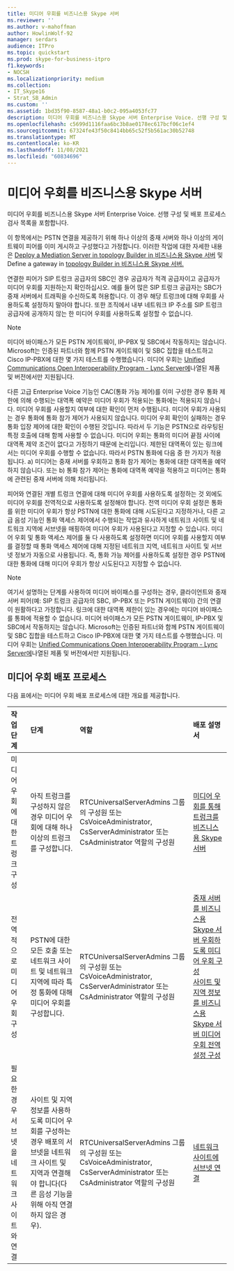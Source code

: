 ```yaml
---
title: 미디어 우회를 비즈니스용 Skype 서버
ms.reviewer: ''
ms.author: v-mahoffman
author: HowlinWolf-92
manager: serdars
audience: ITPro
ms.topic: quickstart
ms.prod: skype-for-business-itpro
f1.keywords:
- NOCSH
ms.localizationpriority: medium
ms.collection:
- IT_Skype16
- Strat_SB_Admin
ms.custom: ''
ms.assetid: 1bd35f90-8587-48a1-b0c2-095a4053fc77
description: 미디어 우회를 비즈니스용 Skype 서버 Enterprise Voice. 선행 구성 및 배포 프로세스 검사 목록을 포함합니다.
ms.openlocfilehash: c5699d1116faa6bc3b8ae0178ec617bcf06c1ef4
ms.sourcegitcommit: 67324fe43f50c8414bb65c52f5b561ac30b52748
ms.translationtype: MT
ms.contentlocale: ko-KR
ms.lasthandoff: 11/08/2021
ms.locfileid: "60834696"
---
```

# <a name="deploy-media-bypass-in-skype-for-business-server"></a>미디어 우회를 비즈니스용 Skype 서버
 
미디어 우회를 비즈니스용 Skype 서버 Enterprise Voice. 선행 구성 및 배포 프로세스 검사 목록을 포함합니다.
  
이 항목에서는 PSTN 연결을 제공하기 위해 하나 이상의 중재 서버와 하나 이상의 게이트웨이 피어를 이미 게시하고 구성했다고 가정합니다. 이러한 작업에 대한 자세한 내용은 [Deploy a Mediation Server in topology Builder in 비즈니스용 Skype 서버](deploy-a-mediation-server.md) 및 Define a gateway in [topology Builder in 비즈니스용 Skype 서버.](define-a-gateway.md)
  
 연결한 피어가 SIP 트렁크 공급자의 SBC인 경우 공급자가 적격 공급자이고 공급자가 미디어 우회를 지원하는지 확인하십시오. 예를 들어 많은 SIP 트렁크 공급자는 SBC가 중재 서버에서 트래픽을 수신하도록 허용합니다. 이 경우 해당 트렁크에 대해 우회를 사용하도록 설정하지 말아야 합니다. 또한 조직에서 내부 네트워크 IP 주소를 SIP 트렁크 공급자에 공개하지 않는 한 미디어 우회를 사용하도록 설정할 수 없습니다.
  
> [!NOTE]
> 미디어 바이패스가 모든 PSTN 게이트웨이, IP-PBX 및 SBC에서 작동하지는 않습니다. Microsoft는 인증된 파트너와 함께 PSTN 게이트웨이 및 SBC 집합을 테스트하고 Cisco IP-PBX에 대한 몇 가지 테스트를 수행했습니다. 미디어 우회는 [Unified Communications Open Interoperability Program - Lync Server에](../../../SfbPartnerCertification/lync-cert/qualified-ip-pbx-gateway.md)나열된 제품 및 버전에서만 지원됩니다. 
  
다른 고급 Enterprise Voice 기능인 CAC(통화 가능 제어)를 이미 구성한 경우 통화 제한에 의해 수행되는 대역폭 예약은 미디어 우회가 적용되는 통화에는 적용되지 않습니다. 미디어 우회를 사용할지 여부에 대한 확인이 먼저 수행됩니다. 미디어 우회가 사용되는 경우 통화에 통화 참가 제어가 사용되지 않습니다. 미디어 우회 확인이 실패하는 경우 통화 입장 제어에 대한 확인이 수행된 것입니다. 따라서 두 기능은 PSTN으로 라우팅된 특정 호출에 대해 함께 사용할 수 없습니다. 미디어 우회는 통화의 미디어 끝점 사이에 대역폭 제약 조건이 없다고 가정하기 때문에 논리입니다. 제한된 대역폭이 있는 링크에서는 미디어 우회를 수행할 수 없습니다. 따라서 PSTN 통화에 다음 중 한 가지가 적용됩니다. a) 미디어는 중재 서버를 우회하고 통화 참가 제어는 통화에 대한 대역폭을 예약하지 않습니다. 또는 b) 통화 참가 제어는 통화에 대역폭 예약을 적용하고 미디어는 통화에 관련된 중재 서버에 의해 처리됩니다.
  
피어와 연결된 개별 트렁크 연결에 대해 미디어 우회를 사용하도록 설정하는 것 외에도 미디어 우회를 전역적으로 사용하도록 설정해야 합니다. 전역 미디어 우회 설정은 통화를 위한 미디어 우회가 항상 PSTN에 대한 통화에 대해 시도된다고 지정하거나, 다른 고급 음성 기능인 통화 액세스 제어에서 수행되는 작업과 유사하게 네트워크 사이트 및 네트워크 지역에 서브넷을 매핑하여 미디어 우회가 사용된다고 지정할 수 있습니다. 미디어 우회 및 통화 액세스 제어를 둘 다 사용하도록 설정하면 미디어 우회를 사용할지 여부를 결정할 때 통화 액세스 제어에 대해 지정된 네트워크 지역, 네트워크 사이트 및 서브넷 정보가 자동으로 사용됩니다. 즉, 통화 가능 제어를 사용하도록 설정한 경우 PSTN에 대한 통화에 대해 미디어 우회가 항상 시도된다고 지정할 수 없습니다.
  
> [!NOTE]
> 여기서 설명하는 단계를 사용하여 미디어 바이패스를 구성하는 경우, 클라이언트와 중재 서버 피어(예: SIP 트렁크 공급자의 SBC, IP-PBX 또는 PSTN 게이트웨이) 간의 연결이 원활하다고 가정합니다. 링크에 대한 대역폭 제한이 있는 경우에는 미디어 바이패스를 통화에 적용할 수 없습니다. 미디어 바이패스가 모든 PSTN 게이트웨이, IP-PBX 및 SBC에서 작동하지는 않습니다. Microsoft는 인증된 파트너와 함께 PSTN 게이트웨이 및 SBC 집합을 테스트하고 Cisco IP-PBX에 대한 몇 가지 테스트를 수행했습니다. 미디어 우회는 [Unified Communications Open Interoperability Program - Lync Server에](../../../SfbPartnerCertification/lync-cert/qualified-ip-pbx-gateway.md)나열된 제품 및 버전에서만 지원됩니다. 
  
## <a name="deployment-process-for-media-bypass"></a>미디어 우회 배포 프로세스

다음 표에서는 미디어 우회 배포 프로세스에 대한 개요를 제공합니다. 
  
|**작업 단계**|**단계**|**역할**|**배포 설명서**|
|:-----|:-----|:-----|:-----|
|미디어 우회에 대한 트렁크 구성  <br/> |아직 트렁크를 구성하지 않은 경우 미디어 우회에 대해 하나 이상의 트렁크를 구성합니다.  <br/> | RTCUniversalServerAdmins 그룹의 구성원 또는 CsVoiceAdministrator, CsServerAdministrator 또는 CsAdministrator 역할의 구성원 <br/> |[미디어 우회를 통해 트렁크를 비즈니스용 Skype 서버](configure-trunk-with-media-bypass.md) <br/> |
|전역적으로 미디어 우회 구성  <br/> |PSTN에 대한 모든 호출 또는 네트워크 사이트 및 네트워크 지역에 따라 특정 통화에 대해 미디어 우회를 구성합니다.  <br/> | RTCUniversalServerAdmins 그룹의 구성원 또는 CsVoiceAdministrator, CsServerAdministrator 또는 CsAdministrator 역할의 구성원 <br/> |[중재 서버를 비즈니스용 Skype 서버 우회하도록 미디어 우회 구성](bypass-the-mediation-server.md) <br/> [사이트 및 지역 정보를 비즈니스용 Skype 서버 미디어 우회 전역 설정 구성](use-site-and-region-information.md) <br/> |
|필요한 경우 서브넷을 네트워크 사이트와 연결  <br/> |사이트 및 지역 정보를 사용하도록 미디어 우회를 구성하는 경우 배포의 서브넷을 네트워크 사이트 및 지역과 연결해야 합니다(다른 음성 기능을 위해 아직 연결하지 않은 경우).  <br/> | RTCUniversalServerAdmins 그룹의 구성원 또는 CsVoiceAdministrator, CsServerAdministrator 또는 CsAdministrator 역할의 구성원 <br/> |[네트워크 사이트에 서브넷 연결](deploy-network.md#BKMK_AssociateSubnets) <br/> |
